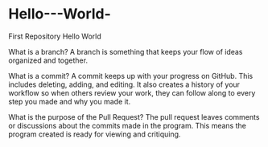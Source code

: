 # Hello---World-
First Repository 
Hello World

What is a branch?
A branch is something that keeps your flow of ideas organized and together. 

What is a commit?
A commit keeps up with your progress on GitHub. This includes deleting, adding, and editing. It also creates a history of your workflow so when others review your work, they can follow along to every step you made and why you made it. 
 
What is the purpose of the Pull Request? 
The pull request leaves comments or discussions about the commits made in the program. This means the program created is ready for viewing and critiquing. 
